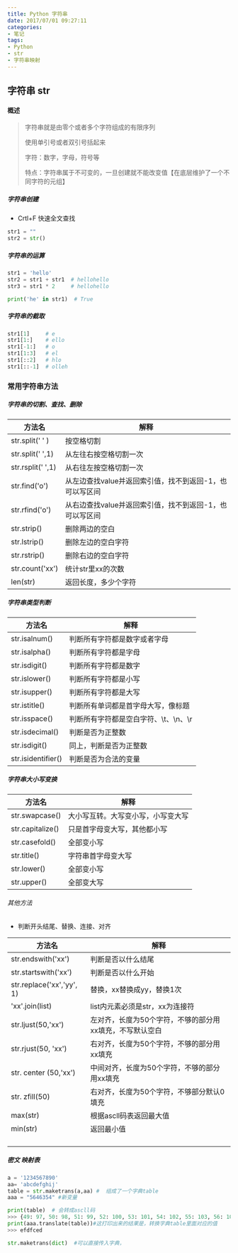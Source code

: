 ```yaml
---
title: Python 字符串
date: 2017/07/01 09:27:11
categories: 
- 笔记
tags: 
- Python
- str
- 字符串映射
---
```


## 字符串 str

#### 概述

> 字符串就是由零个或者多个字符组成的有限序列
>
> 使用单引号或者双引号括起来
>
> 字符：数字，字母，符号等
>
> 特点：字符串属于不可变的，一旦创建就不能改变值【在底层维护了一个不同字符的元组】

##### 字符串创建

- Crtl+F 快速全文查找

```python
str1 = ""
str2 = str()
```

##### 字符串的运算

```python
str1 = 'hello'
str2 = str1 + str1	# hellohello
str3 = str1 * 2		# hellohello

print('he' in str1)  # True
```

##### 字符串的截取

```python
str1[1]		# e
str1[1:]	# ello
str1[-1:]	# o
str1[1:3]	# el
str1[::2]	# hlo
str1[::-1]	# olleh
```

### 常用字符串方法

##### 字符串的切割、查找、删除 

| 方法名            | 解释                                                    |
| ----------------- | ------------------------------------------------------- |
| str.split(' ' )   | 按空格切割                                              |
| str.split(' ',1)  | 从左往右按空格切割一次                                  |
| str.rsplit(' ',1) | 从右往左按空格切割一次                                  |
| str.find('o')     | 从左边查找value并返回索引值，找不到返回-1，也可以写区间 |
| str.rfind('o')    | 从右边查找value并返回索引值，找不到返回-1，也可以写区间 |
| str.strip()       | 删除两边的空白                                          |
| str.lstrip()      | 删除左边的空白字符                                      |
| str.rstrip()      | 删除右边的空白字符                                      |
| str.count('xx')   | 统计str里xx的次数                                       |
| len(str)          | 返回长度，多少个字符                                    |

##### 字符串类型判断

| 方法名             | 解释                                 |
| ------------------ | ------------------------------------ |
| str.isalnum()      | 判断所有字符都是数字或者字母         |
| str.isalpha()      | 判断所有字符都是字母                 |
| str.isdigit()      | 判断所有字符都是数字                 |
| str.islower()      | 判断所有字符都是小写                 |
| str.isupper()      | 判断所有字符都是大写                 |
| str.istitle()      | 判断所有单词都是首字母大写，像标题   |
| str.isspace()      | 判断所有字符都是空白字符、\t、\n、\r |
| str.isdecimal()    | 判断是否为正整数                     |
| str.isdigit()      | 同上，判断是否为正整数               |
| str.isidentifier() | 判断是否为合法的变量                 |

##### 字符串大小写变换

| 方法名           | 解释                               |
| ---------------- | ---------------------------------- |
| str.swapcase()   | 大小写互转。大写变小写，小写变大写 |
| str.capitalize() | 只是首字母变大写，其他都小写       |
| str.casefold()   | 全部变小写                         |
| str.title()      | 字符串首字母变大写                 |
| str.lower()      | 全部变小写                         |
| str.upper()      | 全部变大写                         |

###### 其他方法

- 判断开头结尾、替换、连接、对齐

| 方法名                    | 解释                                                     |
| ------------------------- | -------------------------------------------------------- |
| str.endswith('xx')        | 判断是否以什么结尾                                       |
| str.startswith('xx')      | 判断是否以什么开始                                       |
| str.replace('xx','yy', 1) | 替换，xx替换成yy，替换1次                                |
| 'xx'.join(list)           | list内元素必须是str，xx为连接符                          |
| str.ljust(50,'xx')        | 左对齐，长度为50个字符，不够的部分用xx填充，不写默认空白 |
| str.rjust(50, 'xx')       | 右对齐，长度为50个字符，不够的部分用xx填充               |
| str. center (50,'xx')     | 中间对齐，长度为50个字符，不够的部分用xx填充             |
| str. zfill(50)            | 右对齐，长度为50个字符，不够部分默认0填充                |
| max(str)                  | 根据ascll码表返回最大值                                  |
| min(str)                  | 返回最小值                                               |
|                           |                                                          |
|                           |                                                          |
|                           |                                                          |
|                           |                                                          |

##### 密文 映射表

```python
a = '1234567890'
aa= 'abcdefghij'
table = str.maketrans(a,aa) #  组成了一个字典table
aaa = "5646354" #新变量

print(table)  # 会转成ascll码
>>> {49: 97, 50: 98, 51: 99, 52: 100, 53: 101, 54: 102, 55: 103, 56: 104, 57: 105, 48: 106}
print(aaa.translate(table))#这打印出来的结果是，转换字典table里面对应的值
>>> efdfced

str.maketrans(dict)  #可以直接传入字典，
```

